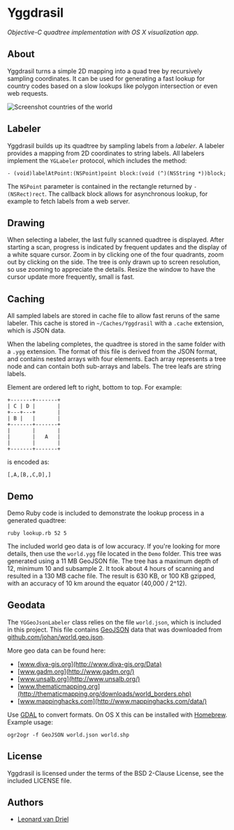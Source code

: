 Yggdrasil
===========

*Objective-C quadtree implementation with OS X visualization app.*


About
-----
Yggdrasil turns a simple 2D mapping into a quad tree by recursively sampling coordinates. It can be used for generating a fast lookup for country codes based on a slow lookups like polygon intersection or even web requests.

![Screenshot countries of the world](Yggdrasil/raw/master/Demo/screenshot.png)


Labeler
-------
Yggdrasil builds up its quadtree by sampling labels from a *labeler*. A labeler provides a mapping from 2D coordinates to string labels. All labelers implement the `YGLabeler` protocol, which includes the method:

    - (void)labelAtPoint:(NSPoint)point block:(void (^)(NSString *))block;

The `NSPoint` parameter is contained in the rectangle returned by `- (NSRect)rect`. The callback block allows for asynchronous lookup, for example to fetch labels from a web server.


Drawing
-------
When selecting a labeler, the last fully scanned quadtree is displayed. After starting a scan, progress is indicated by frequent updates and the display of a white square cursor. Zoom in by clicking one of the four quadrants, zoom out by clicking on the side. The tree is only drawn up to screen resolution, so use zooming to appreciate the details. Resize the window to have the cursor update more frequently, small is fast.


Caching
-------
All sampled labels are stored in cache file to allow fast reruns of the same labeler. This cache is stored in `~/Caches/Yggdrasil` with a `.cache` extension, which is JSON data. 

When the labeling completes, the quadtree is stored in the same folder with a `.ygg` extension. The format of this file is derived from the JSON format, and contains nested arrays with four elements. Each array represents a tree node and can contain both sub-arrays and labels. The tree leafs are string labels.

Element are ordered left to right, bottom to top. For example:

    +-------+-------+
    | C | D |       |
    +---+---+       |
    | B |   |       |
    +-------+-------+
    |       |       |
    |       |   A   |
    |       |       |
    +-------+-------+

is encoded as:

    [,A,[B,,C,D],]
    

Demo
----
Demo Ruby code is included to demonstrate the lookup process in a generated quadtree:

    ruby lookup.rb 52 5
    
The included world geo data is of low accuracy. If you're looking for more details, then use the `world.ygg` file located in the `Demo` folder. This tree was generated using a 11 MB GeoJSON file. The tree has a maximum depth of 12, minimum 10 and subsample 2. It took about 4 hours of scanning and resulted in a 130 MB cache file. The result is 630 KB, or 100 KB gzipped, with an accuracy of 10 km around the equator (40,000 / 2^12).


Geodata
-------
The `YGGeoJsonLabeler` class relies on the file `world.json`, which is included in this project. This file contains [GeoJSON](http://www.geojson.org/geojson-spec.html) data that was downloaded from [github.com/johan/world.geo.json](https://github.com/johan/world.geo.json).

More geo data can be found here:

* [www.diva-gis.org](http://www.diva-gis.org/Data)
* [www.gadm.org](http://www.gadm.org/)
* [www.unsalb.org](http://www.unsalb.org/)
* [www.thematicmapping.org](http://thematicmapping.org/downloads/world_borders.php)
* [www.mappinghacks.com](http://www.mappinghacks.com/data/)

Use [GDAL](http://www.gdal.org/) to convert formats. On OS X this can be installed with [Homebrew](http://mxcl.github.com/homebrew/). Example usage:

    ogr2ogr -f GeoJSON world.json world.shp


License
-------
Yggdrasil is licensed under the terms of the BSD 2-Clause License, see the included LICENSE file.


Authors
-------
- [Leonard van Driel](http://www.leonardvandriel.nl/)
